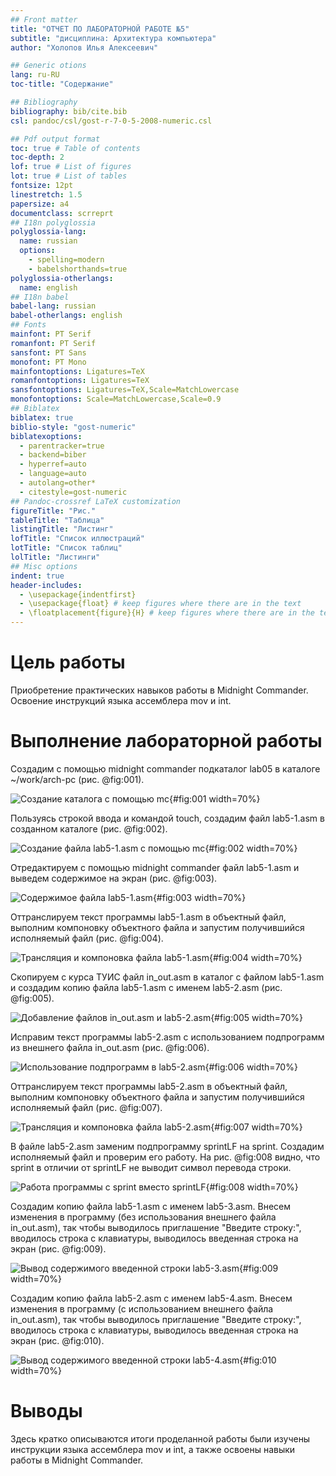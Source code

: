```yaml
---
## Front matter
title: "ОТЧЕТ ПО ЛАБОРАТОРНОЙ РАБОТЕ №5"
subtitle: "дисциплина: Архитектура компьютера"
author: "Холопов Илья Алексеевич"

## Generic otions
lang: ru-RU
toc-title: "Содержание"

## Bibliography
bibliography: bib/cite.bib
csl: pandoc/csl/gost-r-7-0-5-2008-numeric.csl

## Pdf output format
toc: true # Table of contents
toc-depth: 2
lof: true # List of figures
lot: true # List of tables
fontsize: 12pt
linestretch: 1.5
papersize: a4
documentclass: scrreprt
## I18n polyglossia
polyglossia-lang:
  name: russian
  options:
	- spelling=modern
	- babelshorthands=true
polyglossia-otherlangs:
  name: english
## I18n babel
babel-lang: russian
babel-otherlangs: english
## Fonts
mainfont: PT Serif
romanfont: PT Serif
sansfont: PT Sans
monofont: PT Mono
mainfontoptions: Ligatures=TeX
romanfontoptions: Ligatures=TeX
sansfontoptions: Ligatures=TeX,Scale=MatchLowercase
monofontoptions: Scale=MatchLowercase,Scale=0.9
## Biblatex
biblatex: true
biblio-style: "gost-numeric"
biblatexoptions:
  - parentracker=true
  - backend=biber
  - hyperref=auto
  - language=auto
  - autolang=other*
  - citestyle=gost-numeric
## Pandoc-crossref LaTeX customization
figureTitle: "Рис."
tableTitle: "Таблица"
listingTitle: "Листинг"
lofTitle: "Список иллюстраций"
lotTitle: "Список таблиц"
lolTitle: "Листинги"
## Misc options
indent: true
header-includes:
  - \usepackage{indentfirst}
  - \usepackage{float} # keep figures where there are in the text
  - \floatplacement{figure}{H} # keep figures where there are in the text
---
```


# Цель работы

Приобретение практических навыков работы в Midnight Commander. Освоение инструкций языка ассемблера mov и int.

# Выполнение лабораторной работы

Создадим c помощью midnight commander подкаталог lab05 в каталоге ~/work/arch-pc (рис. @fig:001).

![Создание каталога с помощью mc](image/1.png){#fig:001 width=70%}

Пользуясь строкой ввода и командой touch, создадим файл lab5-1.asm в созданном каталоге (рис. @fig:002).

![Создание файла lab5-1.asm с помощью mc](image/2.png){#fig:002 width=70%}

Отредактируем с помощью midnight commander файл lab5-1.asm и выведем содержимое на экран (рис. @fig:003).

![Содержимое файла lab5-1.asm](image/3.png){#fig:003 width=70%}

Оттранслируем текст программы lab5-1.asm в объектный файл, выполним компоновку объектного файла и запустим получившийся исполняемый файл (рис. @fig:004).

![Трансляция и компоновка файла lab5-1.asm](image/4.png){#fig:004 width=70%}

Скопируем с курса ТУИС файл in_out.asm в каталог с файлом lab5-1.asm и создадим копию файла lab5-1.asm с именем lab5-2.asm (рис. @fig:005).

![Добавление файлов in_out.asm и lab5-2.asm](image/5.png){#fig:005 width=70%}

Исправим текст программы lab5-2.asm с использованием подпрограмм из внешнего файла in_out.asm (рис. @fig:006).

![Использование подпрограмм в lab5-2.asm](image/6.png){#fig:006 width=70%}

Оттранслируем текст программы lab5-2.asm в объектный файл, выполним компоновку объектного файла и запустим получившийся исполняемый файл (рис. @fig:007).

![Трансляция и компоновка файла lab5-2.asm](image/7.png){#fig:007 width=70%}

В файле lab5-2.asm заменим подпрограмму sprintLF на sprint. Создадим исполняемый файл и проверим его работу.  На рис. @fig:008 видно, что sprint в отличии от sprintLF не выводит символ перевода строки.

![Работа программы с sprint вместо sprintLF](image/8.png){#fig:008 width=70%}

Создадим копию файла lab5-1.asm с именем lab5-3.asm. Внесем изменения в программу (без использования внешнего файла in_out.asm), так чтобы выводилось приглашение "Введите строку:", вводилось строка с клавиатуры, выводилось введенная строка на экран (рис. @fig:009).

![Вывод содержимого введенной строки lab5-3.asm](image/9.png){#fig:009 width=70%}

Создадим копию файла lab5-2.asm с именем lab5-4.asm. Внесем изменения в программу (с использованием внешнего файла in_out.asm), так чтобы выводилось приглашение "Введите строку:", вводилось строка с клавиатуры, выводилось введенная строка на экран (рис. @fig:010).

![Вывод содержимого введенной строки lab5-4.asm](image/10.png){#fig:010 width=70%}

# Выводы

Здесь кратко описываются итоги проделанной работы были изучены инструкции языка ассемблера mov и int, а также освоены навыки работы в Midnight Commander.

